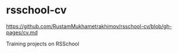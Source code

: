 # rsschool-cv

https://github.com/RustamMukhametrakhimov/rsschool-cv/blob/gh-pages/cv.md


Training projects on RSSchool